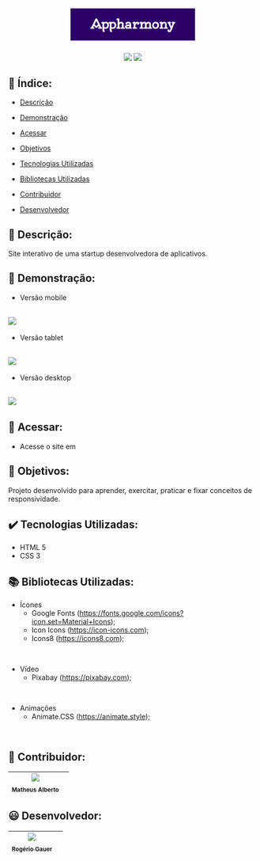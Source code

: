 <h1 align="center">
 <img src="img/appharmonyLogotipo.png" width="50%">
</h1>

<p align="center">
 <img src="https://img.shields.io/badge/status-finished-0013BF">
 <img src="https://img.shields.io/badge/version-v1.0.0-B900D6">
</p>

## :bookmark_tabs: Índice:

- [Descrição](#pagewithcurl-descrição)

- [Demonstração](#mega-demonstração)

- [Acessar](#door-acessar) 

- [Objetivos](#dart-objetivos)

- [Tecnologias Utilizadas](#heavycheckmark-tecnologias-utilizadas)

- [Bibliotecas Utilizadas](#books-bibliotecas-utilizadas)

- [Contribuidor](#grinning-contribuidor)

- [Desenvolvedor](#smiley-desenvolvedor)

## :scroll: Descrição:
Site interativo de uma startup desenvolvedora de aplicativos.

## :mega: Demonstração:
- Versão mobile 

<br/>
<img src="img/appharmonyMobile.gif">


<br/>

- Versão tablet

<br/>
<img src="img/appharmonyTablet.gif">

<br/>

- Versão desktop 

<br/>
<img src="img/appharmonyDesktop.gif">  
  
## :door: Acessar:
- Acesse o site em 

## :dart: Objetivos:
Projeto desenvolvido para aprender, exercitar, praticar e fixar conceitos de responsividade. 

## :heavy_check_mark: Tecnologias Utilizadas:
- HTML 5
- CSS 3

## :books: Bibliotecas Utilizadas:
- Ícones
  - Google Fonts (https://fonts.google.com/icons?icon.set=Material+Icons);
  - Icon Icons (https://icon-icons.com);
  - Icons8 (https://icons8.com); 

<br/> 

- Vídeo
  - Pixabay (https://pixabay.com);

<br/>

- Animações
  - Animate.CSS (https://animate.style);

<br/>

## :muscle: Contribuidor:
[<img src="https://avatars.githubusercontent.com/u/22684176?v=4" width=115><br><sub>Matheus Alberto</sub>](https://github.com/ikyrie) || 
:-: | :-:  

## :smiley: Desenvolvedor:
[<img src="https://avatars.githubusercontent.com/u/96431522?v=4" width=115><br><sub>Rogério Gauer</sub>](https://github.com/rogeriogauer)||
:-: | :-:     



